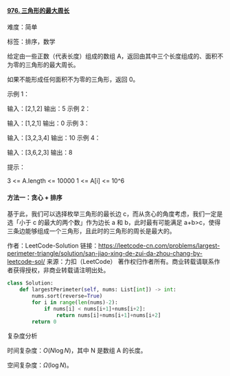 #### [976. 三角形的最大周长](https://leetcode-cn.com/problems/largest-perimeter-triangle/)

难度：简单

标签：排序，数学

给定由一些正数（代表长度）组成的数组 A，返回由其中三个长度组成的、面积不为零的三角形的最大周长。

如果不能形成任何面积不为零的三角形，返回 0。

 

示例 1：

输入：[2,1,2]
输出：5
示例 2：

输入：[1,2,1]
输出：0
示例 3：

输入：[3,2,3,4]
输出：10
示例 4：

输入：[3,6,2,3]
输出：8


提示：

3 <= A.length <= 10000
1 <= A[i] <= 10^6

#### 方法一：贪心 + 排序

基于此，我们可以选择枚举三角形的最长边 c，而从贪心的角度考虑，我们一定是选「小于 c 的最大的两个数」作为边长 a 和 b，此时最有可能满足 a+b>c，使得三条边能够组成一个三角形，且此时的三角形的周长是最大的。

作者：LeetCode-Solution
链接：https://leetcode-cn.com/problems/largest-perimeter-triangle/solution/san-jiao-xing-de-zui-da-zhou-chang-by-leetcode-sol/
来源：力扣（LeetCode）
著作权归作者所有。商业转载请联系作者获得授权，非商业转载请注明出处。

```python
class Solution:
    def largestPerimeter(self, nums: List[int]) -> int:
        nums.sort(reverse=True)
        for i in range(len(nums)-2):
            if nums[i] < nums[i+1]+nums[i+2]:
                return nums[i]+nums[i+1]+nums[i+2]
        return 0
```



复杂度分析

时间复杂度：$O(N \log N)$，其中 N 是数组 A 的长度。

空间复杂度：$\Omega(\log N)$。

